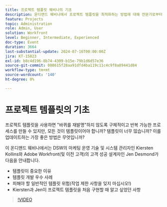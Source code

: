 ```yaml
---
title: 프로젝트 템플릿 웨비나의 기초
description: 온디맨드 웨비나에서 프로젝트 템플릿을 최적화하는 방법에 대해 전문가로부터 알아보십시오. 모범 사례, 방지할 위험 및 DSW 및 Adobe Workfront의 실용적인 통찰력을 통해 템플릿 개발 및 업데이트를 간소화합니다.
feature: Projects
topic: Administration
role: Admin, User
solution: Workfront
level: Beginner, Intermediate, Experienced
doc-type: Event
duration: 3664
last-substantial-update: 2024-07-16T00:00:00Z
jira: KT-15823
exl-id: b8c4d196-8b74-4309-b15e-79b1d6d57e36
source-git-commit: 088615f28aa91dfd4ba119c11c4c9f8a89441d84
workflow-type: tm+mt
source-wordcount: '140'
ht-degree: 0%

---
```


# 프로젝트 템플릿의 기초

프로젝트 템플릿을 사용하면 &quot;바퀴를 재발명&quot;하지 않도록 구체적이고 반복 가능한 프로세스를 만들 수 있지만, 모든 것이 템플릿이어야 합니까? 템플릿이 너무 많습니까? 이를 업데이트하는 가장 좋은 방법은 무엇입니까?

이 온디맨드 웨비나에서는 DSW의 마케팅 운영 기술 및 시스템 관리자인 Kiersten Kollins와 Adobe Workfront(및 이전 고객)의 고객 성공 설계자인 Jen Desmond가 다음을 안내합니다.

* 템플릿이 중요한 이유
* 템플릿 개발 우수 사례
* 피해야 할 일반적인 템플릿 위험(작업 제한 사항을 잊지 마십시오!)
* Kiersten과 Jen이 프로젝트 템플릿을 처음 구현할 때 알고 싶었던 사항

>[!VIDEO](https://video.tv.adobe.com/v/3431017/?learn=on)
